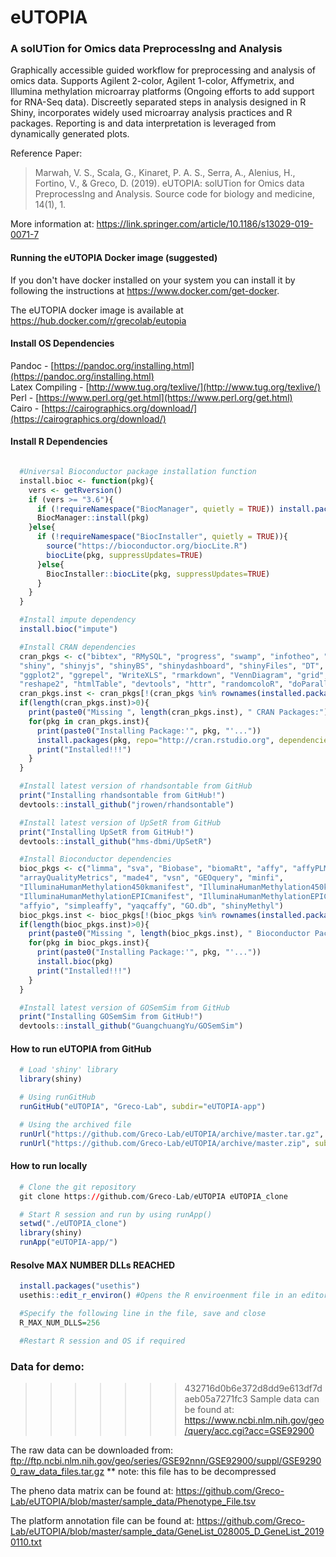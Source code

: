 # eUTOPIA
### A solUTion for Omics data PreprocessIng and Analysis

Graphically accessible guided workflow for preprocessing and analysis of omics data. Supports Agilent 2-color, Agilent 1-color, Affymetrix, and Illumina methylation microarray platforms (Ongoing efforts to add support for RNA-Seq data). Discreetly separated steps in analysis designed in R Shiny, incorporates widely used microarray analysis practices and R packages. Reporting is and data interpretation is leveraged from dynamically generated plots.

Reference Paper:
> Marwah, V. S., Scala, G., Kinaret, P. A. S., Serra, A., Alenius, H., Fortino, V., & Greco, D. (2019). eUTOPIA: solUTion for Omics data PreprocessIng and Analysis. Source code for biology and medicine, 14(1), 1.

More information at: https://link.springer.com/article/10.1186/s13029-019-0071-7

#### Running the eUTOPIA Docker image (suggested)

If you don't have docker installed on your system you can install it by following the instructions at https://www.docker.com/get-docker.

The eUTOPIA docker image is available at https://hub.docker.com/r/grecolab/eutopia

#### Install OS Dependencies
Pandoc - [https://pandoc.org/installing.html](https://pandoc.org/installing.html)  
Latex Compiling - [http://www.tug.org/texlive/](http://www.tug.org/texlive/)  
Perl - [https://www.perl.org/get.html](https://www.perl.org/get.html)  
Cairo - [https://cairographics.org/download/](https://cairographics.org/download/)  

#### Install R Dependencies
```R

  #Universal Bioconductor package installation function
  install.bioc <- function(pkg){
    vers <- getRversion()
    if (vers >= "3.6"){
      if (!requireNamespace("BiocManager", quietly = TRUE)) install.packages("BiocManager")
      BiocManager::install(pkg)
    }else{
      if (!requireNamespace("BiocInstaller", quietly = TRUE)){
        source("https://bioconductor.org/biocLite.R")
        biocLite(pkg, suppressUpdates=TRUE)
      }else{
        BiocInstaller::biocLite(pkg, suppressUpdates=TRUE)
      }
    }
  }  

  #Install impute dependency
  install.bioc("impute")

  #Install CRAN dependencies
  cran_pkgs <- c("bibtex", "RMySQL", "progress", "swamp", "infotheo", "gplots", "RColorBrewer",
  "shiny", "shinyjs", "shinyBS", "shinydashboard", "shinyFiles", "DT", "shinycssloaders", "cowplot",
  "ggplot2", "ggrepel", "WriteXLS", "rmarkdown", "VennDiagram", "grid", "futile.logger", "base2grob",
  "reshape2", "htmlTable", "devtools", "httr", "randomcoloR", "doParallel", "foreach", "import")
  cran_pkgs.inst <- cran_pkgs[!(cran_pkgs %in% rownames(installed.packages()))]
  if(length(cran_pkgs.inst)>0){
    print(paste0("Missing ", length(cran_pkgs.inst), " CRAN Packages:"))
    for(pkg in cran_pkgs.inst){
      print(paste0("Installing Package:'", pkg, "'..."))
      install.packages(pkg, repo="http://cran.rstudio.org", dependencies=TRUE)
      print("Installed!!!")
    }
  }

  #Install latest version of rhandsontable from GitHub
  print("Installing rhandsontable from GitHub!")
  devtools::install_github("jrowen/rhandsontable")

  #Install latest version of UpSetR from GitHub
  print("Installing UpSetR from GitHub!")
  devtools::install_github("hms-dbmi/UpSetR")

  #Install Bioconductor dependencies
  bioc_pkgs <- c("limma", "sva", "Biobase", "biomaRt", "affy", "affyPLM", 
  "arrayQualityMetrics", "made4", "vsn", "GEOquery", "minfi",
  "IlluminaHumanMethylation450kmanifest", "IlluminaHumanMethylation450kanno.ilmn12.hg19",
  "IlluminaHumanMethylationEPICmanifest", "IlluminaHumanMethylationEPICanno.ilm10b2.hg19",
  "affyio", "simpleaffy", "yaqcaffy", "GO.db", "shinyMethyl")
  bioc_pkgs.inst <- bioc_pkgs[!(bioc_pkgs %in% rownames(installed.packages()))]
  if(length(bioc_pkgs.inst)>0){
    print(paste0("Missing ", length(bioc_pkgs.inst), " Bioconductor Packages:"))
    for(pkg in bioc_pkgs.inst){
      print(paste0("Installing Package:'", pkg, "'..."))
      install.bioc(pkg)
      print("Installed!!!")
    }
  }

  #Install latest version of GOSemSim from GitHub
  print("Installing GOSemSim from GitHub!")
  devtools::install_github("GuangchuangYu/GOSemSim")
```

#### How to run eUTOPIA from GitHub
```R
  # Load 'shiny' library
  library(shiny)

  # Using runGitHub
  runGitHub("eUTOPIA", "Greco-Lab", subdir="eUTOPIA-app")

  # Using the archived file
  runUrl("https://github.com/Greco-Lab/eUTOPIA/archive/master.tar.gz", subdir="eUTOPIA-app")
  runUrl("https://github.com/Greco-Lab/eUTOPIA/archive/master.zip", subdir="eUTOPIA-app")
```

#### How to run locally
```R
  # Clone the git repository
  git clone https://github.com/Greco-Lab/eUTOPIA eUTOPIA_clone

  # Start R session and run by using runApp()
  setwd("./eUTOPIA_clone")
  library(shiny)
  runApp("eUTOPIA-app/")
```
#### Resolve MAX NUMBER DLLs REACHED
```R
  install.packages("usethis")
  usethis::edit_r_environ() #Opens the R enviroenment file in an editor

  #Specify the following line in the file, save and close
  R_MAX_NUM_DLLS=256

  #Restart R session and OS if required
```

### Data for demo:
>>>>>>> 432716d0b6e372d8dd9e613df7daeb05a7271fc3
Sample data can be found at: https://www.ncbi.nlm.nih.gov/geo/query/acc.cgi?acc=GSE92900

The raw data can be downloaded from:  ftp://ftp.ncbi.nlm.nih.gov/geo/series/GSE92nnn/GSE92900/suppl/GSE92900_raw_data_files.tar.gz
** note: this file has to be decompressed

The pheno data matrix can be found at: https://github.com/Greco-Lab/eUTOPIA/blob/master/sample_data/Phenotype_File.tsv

The platform annotation file can be found at: https://github.com/Greco-Lab/eUTOPIA/blob/master/sample_data/GeneList_028005_D_GeneList_20190110.txt
